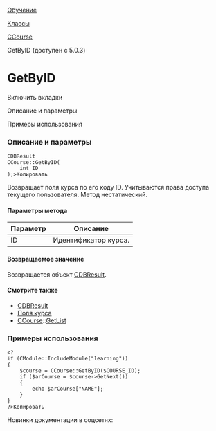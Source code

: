 [Обучение](/api_help/learning/index.php)

[Классы](/api_help/learning/classes/index.php)

[CCourse](/api_help/learning/classes/ccourse/index.php)

GetByID (доступен с 5.0.3)

GetByID
=======

Включить вкладки

Описание и параметры

Примеры использования

### Описание и параметры

```
CDBResult
CCourse::GetByID(
	int ID
);>Копировать
```

Возвращает поля курса по его коду ID. Учитываются права доступа текущего пользователя. Метод нестатический.

#### Параметры метода

| Параметр | Описание |
| --- | --- |
| ID | Идентификатор курса. |

#### Возвращаемое значение

Возвращается объект [CDBResult](/api_help/main/reference/cdbresult/index.php).

#### Смотрите также

* [CDBResult](/api_help/main/reference/cdbresult/index.php)
* [Поля курса](/api_help/learning/fields.php#course)
* [CCourse](/api_help/learning/classes/ccourse/index.php)::[GetList](/api_help/learning/classes/ccourse/getlist.php)

### Примеры использования

```
<?
if (CModule::IncludeModule("learning"))
{
	$course = CCourse::GetByID($COURSE_ID);
	if ($arCourse = $course->GetNext())
	{
		echo $arCourse["NAME"];
	}
}
?>Копировать
```

Новинки документации в соцсетях: